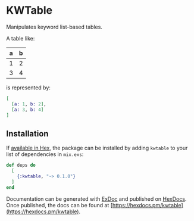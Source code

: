 # KWTable

Manipulates keyword list-based tables.

A table like:

| a  | b |
| ------------- | ------------- |
| 1  | 2  |
| 3  | 4  |

is represented by:

```elixir
[
  [a: 1, b: 2],
  [a: 3, b: 4]
]
```


## Installation

If [available in Hex](https://hex.pm/docs/publish), the package can be installed
by adding `kwtable` to your list of dependencies in `mix.exs`:

```elixir
def deps do
  [
    {:kwtable, "~> 0.1.0"}
  ]
end
```

Documentation can be generated with [ExDoc](https://github.com/elixir-lang/ex_doc)
and published on [HexDocs](https://hexdocs.pm). Once published, the docs can
be found at [https://hexdocs.pm/kwtable](https://hexdocs.pm/kwtable).

